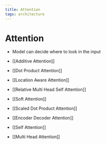 ```yaml
---
title: Attention
tags: architecture
---
```


# Attention
- Model can decide where to look in the input

- [[Additive Attention]]
- [[Dot Product Attention]]
- [[Location Aware Attention]]
- [[Relative Multi Head Self Attention]]

- [[Soft Attention]]

- [[Scaled Dot Product Attention]]

- [[Encoder Decoder Attention]]

- [[Self Attention]]

- [[Multi Head Attention]]


